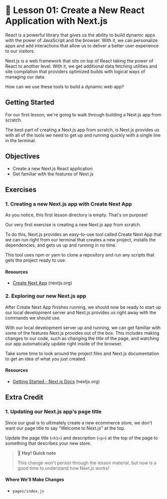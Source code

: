 # 📓 Lesson 01: Create a New React Application with Next.js

React is a powerful library that gives us the ability to build dynamic apps with the power of JavaScript and the browser. With it, we can personalize apps and add interactions that allow us to deliver a better user experience to our visitors.

Next.js is a web framework that sits on top of React taking the power of React to another level. With it, we get additional data fetching utilities and site compilation that providers optimized builds with logical ways of managing our data.

How can we use these tools to build a dynamic web app?

## Getting Started

For our first lesson, we're going to walk through building a Next.js app from scratch.

The best part of creating a Next.js app from scratch, is Next.js provides us with all of the tools we need to get up and running quickly with a single line in the terminal.

## Objectives
* Create a new Next.js React application
* Get familiar with the features of Next.js

## Exercises

### 1. Creating a new Next.js app with Create Next App

As you notice, this first lesson directory is empty. That's on purpose!

Our very first exercise is creating a new Next.js app from scratch.

To do this, Next.js provides an easy-to-use tool called Create Next App that we can run right from our terminal that creates a new project, installs the dependencies, and gets us up and running in no time.

This tool uses npm or yarn to clone a repository and run any scripts that gets the project ready to use.

#### Resources
* [Create Next App](https://nextjs.org/docs/api-reference/create-next-app) (nextjs.org)

### 2. Exploring our new Next.js app

After Create Next App finishes running, we should now be ready to start up our local development server and Next.js provides us right away with the commands we should use.

With our local development server up and running, we can get familiar with some of the features Next.js provides out of the box. This includes making changes to our code, such as changing the title of the page, and watching our app automatically update right inside of the browser.

Take some time to look around the project files and Next.js documentation to get an idea of what you just created.

#### Resources
* [Getting Started - Next.js Docs](https://nextjs.org/docs/getting-started) (nextjs.org)

## Extra Credit

### 1. Updating our Next.js app's page title

Since our goal is to ultimately create a new ecommerce store, we don't want our page title to say "Welcome to Next.js" at the top.

Update the page title (`<h1>`) and description (`<p>`) at the top of the page to something that describes your new store.

> 👋 **Hey! Quick note**
>
> This change won't persist through the lesson material, but now is a good time to understand how Next.js works!

#### Where We'll Make Changes
* `pages/index.js`
